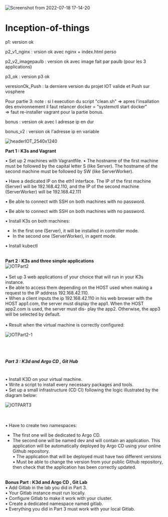 
![Screenshot from 2022-07-18 17-14-20](https://user-images.githubusercontent.com/92326016/179544010-5435e51d-5575-44fc-ae6e-ab6889424c5e.png)

# Inception-of-things

p1: version ok 

p2_v1_nginx : vrsion ok avec nginx + index.html perso

p2_v2_imagepaulb : version ok avec image fait par paulb (pour les 3 applications)

p3_ok : version p3 ok

veresionOk_Push : la derniere version du projet IOT valide et Push sur vosphere

Pour partie 3:
note : si l execution du script "clean.sh" 
=> apres l'insallation des environnement il faut relancer docker = "systemctl start docker"  
=> faut re-installer vagrant pour la partie bonus. 

bonus : version ok avec l adresse ip en dur

bonus_v2 : version ok l'adresse ip en variable

![headerIOT_2540x1240](https://user-images.githubusercontent.com/92326016/202913007-38a83b9f-1b4f-4cca-8b57-ddc37347d9d5.jpg)

<b>Part 1 : K3s and Vagrant</b>

• Set up 2 machines with Vagrantfile.
• The hostname of the first machine must be followed by the capital letter S (like Server). The hostname of the second machine must be followed by SW (like ServerWorker).

• Have a dedicated IP on the eth1 interface. The IP of the first machine (Server) will be 192.168.42.110, and the IP of the second machine (ServerWorker) will be 192.168.42.111

• Be able to connect with SSH on both machines with no password.

• Be able to connect with SSH on both machines with no password.

• Install K3s on both machines:
- In the first one (Server), it will be installed in controller mode.
- In the second one (ServerWorker), in agent mode.

• Install kubectl<br><br>



<b>Part 2 : K3s and three simple applications</b><br>
![IOTPart2](https://user-images.githubusercontent.com/92326016/202915428-8e1e5efd-3d23-4011-9b1d-95342d33ee1c.png)
<br><br>
• Set up 3 web applications of your choice that will run in your K3s instance. <br>
• Be able to access them depending on the HOST used when making a request to the IP address 192.168.42.110.<br>
• When a client inputs the ip 192.168.42.110 in his web browser with the HOST app1.com, the server must display the app1. When the HOST app2.com is used, the server must dis- play the app2. Otherwise, the app3 will be selected by default.<br><br>
• Result when the virtual machine is correctly configured:<br>

![IOTPart2-1](https://user-images.githubusercontent.com/92326016/202915552-3a136ad9-1984-4af9-83ee-ce86a48babfb.png)



<br><br>

<h5>Part 3 : K3d and Argo CD , Git Hub</h5> <br>
• Install K3D on your virtual machine. <br>
• Write a script to install every necessary packages and tools. <br>
• Set up a small infrastructure (CD CI) following the logic illustrated by the diagram below:

![IOTPART3](https://user-images.githubusercontent.com/92326016/202915581-4824aca7-6ea2-4d29-b42a-db2cfe4ca370.png)

<br><br>
• Have to create two namespaces:<br>
  - The first one will be dedicated to Argo CD.<br>
  - The second one will be named dev and will contain an application. This application will be automatically deployed by Argo CD using your online Github repository.<br>
• The application that will be deployed must have two different versions<br>
• Must be able to change the version from your public Github repository, then check that the application has been correctly updated.<br><br>



<b>Bonus Part : K3d and Argo CD , Git Lab</b><br>
• Add Gitlab in the lab you did in Part 3.<br>
• Your Gitlab instance must run locally.<br>
• Configure Gitlab to make it work with your cluster.<br>
• Create a dedicated namespace named gitlab.<br>
• Everything you did in Part 3 must work with your local Gitlab.<br>




